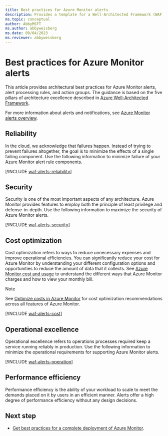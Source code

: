```yaml
---
title: Best practices for Azure Monitor alerts
description: Provides a template for a Well-Architected Framework (WAF) article specific to Azure Monitor alerts.
ms.topic: conceptual
author: AbbyMSFT
ms.author: abbyweisberg
ms.date: 09/04/2023
ms.reviewer: abbyweisberg
---
```


# Best practices for Azure Monitor alerts
This article provides architectural best practices for Azure Monitor alerts, alert processing rules, and action groups. The guidance is based on the five pillars of architecture excellence described in [Azure Well-Architected Framework](/azure/architecture/framework/).

For more information about alerts and notifications, see [Azure Monitor alerts overview](./alerts/alerts-overview.md).

## Reliability
In the cloud, we acknowledge that failures happen. Instead of trying to prevent failures altogether, the goal is to minimize the effects of a single failing component. Use the following information to minimize failure of your Azure Monitor alert rule components.

[!INCLUDE [waf-alerts-reliability](includes/waf-alerts-reliability.md)]

## Security
Security is one of the most important aspects of any architecture. Azure Monitor provides features to employ both the principle of least privilege and defense-in-depth. Use the following information to maximize the security of Azure Monitor alerts.

[!INCLUDE [waf-alerts-security](includes/waf-alerts-security.md)]

## Cost optimization
Cost optimization refers to ways to reduce unnecessary expenses and improve operational efficiencies. You can significantly reduce your cost for Azure Monitor by understanding your different configuration options and opportunities to reduce the amount of data that it collects. See [Azure Monitor cost and usage](cost-usage.md) to understand the different ways that Azure Monitor charges and how to view your monthly bill.

> [!NOTE]
> See [Optimize costs in Azure Monitor](best-practices-cost.md) for cost optimization recommendations across all features of Azure Monitor.

[!INCLUDE [waf-alerts-cost](includes/waf-alerts-cost.md)]

## Operational excellence
Operational excellence refers to operations processes required keep a service running reliably in production. Use the following information to minimize the operational requirements for supporting Azure Monitor alerts.

[!INCLUDE [waf-alerts-operation](includes/waf-alerts-operation.md)]

## Performance efficiency
Performance efficiency is the ability of your workload to scale to meet the demands placed on it by users in an efficient manner. 
Alerts offer a high degree of performance efficiency without any design decisions.

## Next step

- [Get best practices for a complete deployment of Azure Monitor](best-practices.md).
